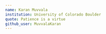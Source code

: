 ```yaml
---
name: Karan Muvvala
institution: University of Colorado Boulder
quote: Patience is a virtue
github_user: MuvvalaKaran
---
```

